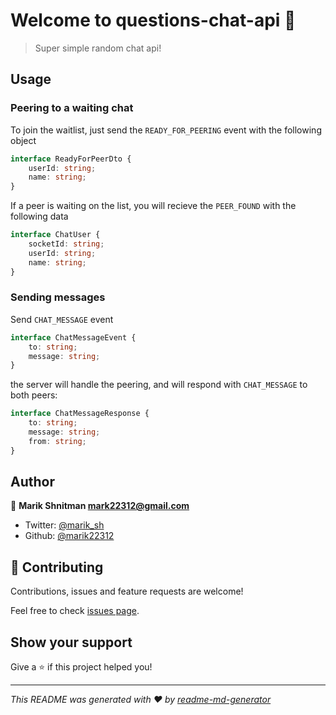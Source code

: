 # Welcome to questions-chat-api 👋
> Super simple random chat api!

## Usage
 
### Peering to a waiting chat
To join the waitlist, just send the `READY_FOR_PEERING` event with the following object
```typescript
interface ReadyForPeerDto {
	userId: string;
	name: string;
}
```
If a peer is waiting on the list, you will recieve the `PEER_FOUND` with the following data
```typescript
interface ChatUser {
	socketId: string;
	userId: string;
	name: string;
}
```

### Sending messages
Send `CHAT_MESSAGE` event
```typescript
interface ChatMessageEvent {
	to: string;
	message: string;
}
```

the server will handle the peering, and will respond with `CHAT_MESSAGE` to both peers:
```typescript
interface ChatMessageResponse {
	to: string;
	message: string;
	from: string;
}
```

## Author

👤 **Marik Shnitman <mark22312@gmail.com>**

* Twitter: [@marik_sh](https://twitter.com/marik_sh)
* Github: [@marik22312](https://github.com/marik22312)

## 🤝 Contributing

Contributions, issues and feature requests are welcome!

Feel free to check [issues page](https://github.com/marik22312/question-something-api/issues).

## Show your support

Give a ⭐️ if this project helped you!



***
_This README was generated with ❤️ by [readme-md-generator](https://github.com/kefranabg/readme-md-generator)_